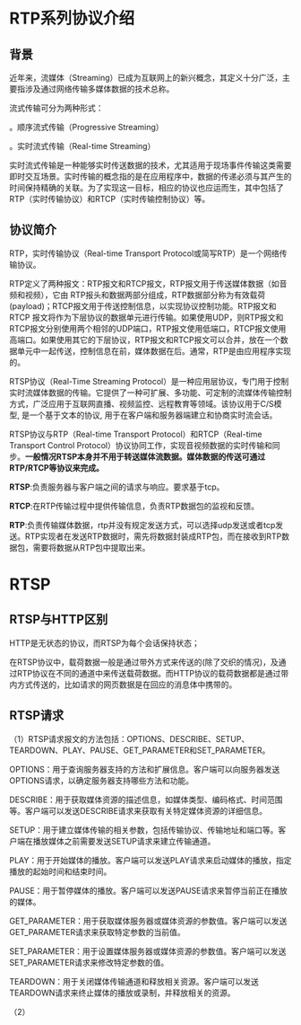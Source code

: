 # RTP系列协议介绍
  ## 背景
  近年来，流媒体（Streaming）已成为互联网上的新兴概念，其定义十分广泛，主要指涉及通过网络传输多媒体数据的技术总称。

流式传输可分为两种形式：

。顺序流式传输（Progressive Streaming）

。实时流式传输（Real-time Streaming）

实时流式传输是一种能够实时传送数据的技术，尤其适用于现场事件传输这类需要即时交互场景。实时传输的概念指的是在应用程序中，数据的传递必须与其产生的时间保持精确的关联。为了实现这一目标，相应的协议也应运而生，其中包括了RTP（实时传输协议）和RTCP（实时传输控制协议）等。

## 协议简介
  RTP，实时传输协议（Real-time Transport Protocol或简写RTP）是一个网络传输协议。

RTP定义了两种报文：RTP报文和RTCP报文，RTP报文用于传送媒体数据（如音频和视频），它由 RTP报头和数据两部分组成，RTP数据部分称为有效载荷(payload)；RTCP报文用于传送控制信息，以实现协议控制功能。RTP报文和RTCP 报文将作为下层协议的数据单元进行传输。如果使用UDP，则RTP报文和RTCP报文分别使用两个相邻的UDP端口，RTP报文使用低端口，RTCP报文使用高端口。如果使用其它的下层协议，RTP报文和RTCP报文可以合并，放在一个数据单元中一起传送，控制信息在前，媒体数据在后。通常，RTP是由应用程序实现的。
 
  RTSP协议（Real-Time Streaming Protocol）是一种应用层协议，专门用于控制实时流媒体数据的传输。它提供了一种可扩展、多功能、可定制的流媒体传输控制方式，广泛应用于互联网直播、视频监控、远程教育等领域。该协议用于C/S模型, 是一个基于文本的协议, 用于在客户端和服务器端建立和协商实时流会话。

 RTSP协议与RTP（Real-time Transport Protocol）和RTCP（Real-time Transport Control Protocol）协议协同工作，实现音视频数据的实时传输和同步。**一般情况RTSP本身并不用于转送媒体流数据。媒体数据的传送可通过RTP/RTCP等协议来完成。**
  
  **RTSP**:负责服务器与客户端之间的请求与响应。要求基于tcp。
  
  **RTCP**:在RTP传输过程中提供传输信息，负责RTP数据包的监视和反馈。
  
  **RTP**:负责传输媒体数据，rtp并没有规定发送方式，可以选择udp发送或者tcp发送。RTP实现者在发送RTP数据时，需先将数据封装成RTP包，而在接收到RTP数据包，需要将数据从RTP包中提取出来。
# RTSP
## RTSP与HTTP区别
HTTP是无状态的协议，而RTSP为每个会话保持状态；

在RTSP协议中，载荷数据一般是通过带外方式来传送的(除了交织的情况)，及通过RTP协议在不同的通道中来传送载荷数据。而HTTP协议的载荷数据都是通过带内方式传送的，比如请求的网页数据是在回应的消息体中携带的。
## RTSP请求
（1）RTSP请求报文的方法包括：OPTIONS、DESCRIBE、SETUP、TEARDOWN、PLAY、PAUSE、GET_PARAMETER和SET_PARAMETER。

OPTIONS：用于查询服务器支持的方法和扩展信息。客户端可以向服务器发送OPTIONS请求，以确定服务器支持哪些方法和功能。

DESCRIBE：用于获取媒体资源的描述信息，如媒体类型、编码格式、时间范围等。客户端可以发送DESCRIBE请求来获取有关特定媒体资源的详细信息。

SETUP：用于建立媒体传输的相关参数，包括传输协议、传输地址和端口等。客户端在播放媒体之前需要发送SETUP请求来建立传输通道。

PLAY：用于开始媒体的播放。客户端可以发送PLAY请求来启动媒体的播放，指定播放的起始时间和结束时间。

PAUSE：用于暂停媒体的播放。客户端可以发送PAUSE请求来暂停当前正在播放的媒体。

GET_PARAMETER：用于获取媒体服务器或媒体资源的参数值。客户端可以发送GET_PARAMETER请求来获取特定参数的当前值。

SET_PARAMETER：用于设置媒体服务器或媒体资源的参数值。客户端可以发送SET_PARAMETER请求来修改特定参数的值。

TEARDOWN：用于关闭媒体传输通道和释放相关资源。客户端可以发送TEARDOWN请求来终止媒体的播放或录制，并释放相关的资源。

（2）
